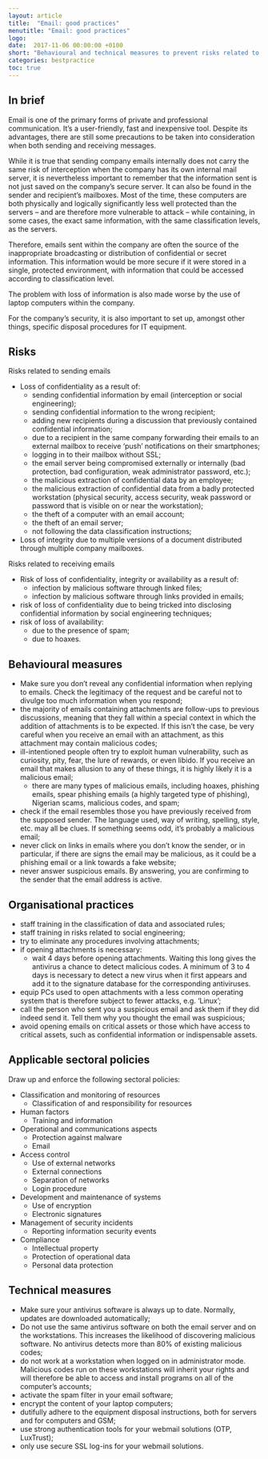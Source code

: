 ```yaml
---
layout: article
title:  "Email: good practices"
menutitle: "Email: good practices"
logo:
date:  2017-11-06 00:00:00 +0100
short: "Behavioural and technical measures to prevent risks related to sending emails"
categories: bestpractice
toc: true
---
```

## In brief
Email is one of the primary forms of private and professional communication. It’s a user-friendly, fast and inexpensive tool. Despite its advantages, there are still some precautions to be taken into consideration when both sending and receiving messages.

While it is true that sending company emails internally does not carry the same risk of interception when the company has its own internal mail server, it is nevertheless important to remember that the information sent is not just saved on the company’s secure server. It can also be found in the sender and recipient’s mailboxes. Most of the time, these computers are both physically and logically significantly less well protected than the servers – and are therefore more vulnerable to attack – while containing, in some cases, the exact same information, with the same classification levels, as the servers.

Therefore, emails sent within the company are often the source of the inappropriate broadcasting or distribution of confidential or secret information. This information would be more secure if it were stored in a single, protected environment, with information that could be accessed according to classification level.

The problem with loss of information is also made worse by the use of laptop computers within the company.

For the company’s security, it is also important to set up, amongst other things, specific disposal procedures for IT equipment.

## Risks
Risks related to sending emails

* Loss of confidentiality as a result of:
  * sending confidential information by email (interception or social engineering);
  * sending confidential information to the wrong recipient;
  * adding new recipients during a discussion that previously contained confidential information;
  * due to a recipient in the same company forwarding their emails to an external mailbox to receive ‘push’ notifications on their smartphones;
  * logging in to their mailbox without SSL;
  * the email server being compromised externally or internally (bad protection, bad configuration, weak administrator password, etc.);
  * the malicious extraction of confidential data by an employee;
  * the malicious extraction of confidential data from a badly protected workstation (physical security, access security, weak password or password that is visible on or near the workstation);
  * the theft of a computer with an email account;
  * the theft of an email server;
  * not following the data classification instructions;
* Loss of integrity due to multiple versions of a document distributed through multiple company mailboxes.

Risks related to receiving emails

* Risk of loss of confidentiality, integrity or availability as a result of:
  * infection by malicious software through linked files;
  * infection by malicious software through links provided in emails;
* risk of loss of confidentiality due to being tricked into disclosing confidential information by social engineering techniques;
* risk of loss of availability:
  * due to the presence of spam;
  * due to hoaxes.

## Behavioural measures

* Make sure you don’t reveal any confidential information when replying to emails. Check the legitimacy of the request and be careful not to divulge too much information when you respond;
* the majority of emails containing attachments are follow-ups to previous discussions, meaning that they fall within a special context in which the addition of attachments is to be expected. If this isn’t the case, be very careful when you receive an email with an attachment, as this attachment may contain malicious codes;
* ill-intentioned people often try to exploit human vulnerability, such as curiosity, pity, fear, the lure of rewards, or even libido. If you receive an email that makes allusion to any of these things, it is highly likely it is a malicious email;
  * there are many types of malicious emails, including hoaxes, phishing emails, spear phishing emails (a highly targeted type of phishing), Nigerian scams, malicious codes, and spam;
* check if the email resembles those you have previously received from the supposed sender. The language used, way of writing, spelling, style, etc. may all be clues. If something seems odd, it’s probably a malicious email;
* never click on links in emails where you don’t know the sender, or in particular, if there are signs the email may be malicious, as it could be a phishing email or a link towards a fake website;
* never answer suspicious emails. By answering, you are confirming to the sender that the email address is active.

## Organisational practices

* staff training in the classification of data and associated rules;
* staff training in risks related to social engineering;
* try to eliminate any procedures involving attachments;
* if opening attachments is necessary:
  * wait 4 days before opening attachments. Waiting this long gives the antivirus a chance to detect malicious codes. A minimum of 3 to 4 days is necessary to detect a new virus when it first appears and add it to the signature database for the corresponding antiviruses.
* equip PCs used to open attachments with a less common operating system that is therefore subject to fewer attacks, e.g. ‘Linux’;
* call the person who sent you a suspicious email and ask them if they did indeed send it. Tell them why you thought the email was suspicious;
* avoid opening emails on critical assets or those which have access to critical assets, such as confidential information or indispensable assets.

## Applicable sectoral policies
Draw up and enforce the following sectoral policies:

* Classification and monitoring of resources
  * Classification of and responsibility for resources
* Human factors
  * Training and information
* Operational and communications aspects
  * Protection against malware
  * Email
* Access control
  * Use of external networks
  * External connections
  * Separation of networks
  * Login procedure
* Development and maintenance of systems
  * Use of encryption
  * Electronic signatures
* Management of security incidents
  * Reporting information security events
* Compliance
  * Intellectual property
  * Protection of operational data
  * Personal data protection

## Technical measures

* Make sure your antivirus software is always up to date. Normally, updates are downloaded automatically;
* Do not use the same antivirus software on both the email server and on the workstations. This increases the likelihood of discovering malicious software. No antivirus detects more than 80% of existing malicious codes;
* do not work at a workstation when logged on in administrator mode. Malicious codes run on these workstations will inherit your rights and will therefore be able to access and install programs on all of the computer’s accounts;
* activate the spam filter in your email software;
* encrypt the content of your laptop computers;
* dutifully adhere to the equipment disposal instructions, both for servers and for computers and GSM;
* use strong authentication tools for your webmail solutions (OTP, LuxTrust);
* only use secure SSL log-ins for your webmail solutions.
